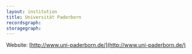 ```yaml
---
layout: institution
title: Universität Paderborn
recordsgraph: 
storagegraph: 
---
```


Website: [http://www.uni-paderborn.de/](http://www.uni-paderborn.de/)
